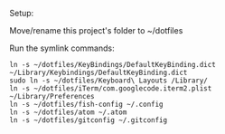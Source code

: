 Setup:

Move/rename this project's folder to ~/dotfiles

Run the symlink commands:

    ln -s ~/dotfiles/KeyBindings/DefaultKeyBinding.dict ~/Library/Keybindings/DefaultKeyBinding.dict
    sudo ln -s ~/dotfiles/Keyboard\ Layouts /Library/
    ln -s ~/dotfiles/iTerm/com.googlecode.iterm2.plist ~/Library/Preferences
    ln -s ~/dotfiles/fish-config ~/.config
    ln -s ~/dotfiles/atom ~/.atom
    ln -s ~/dotfiles/gitconfig ~/.gitconfig
